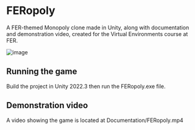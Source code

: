 # FERopoly
A FER-themed Monopoly clone made in Unity, along with documentation and demonstration video, created for the Virtual Environments course at FER.

![image](https://github.com/amdevcic/feropoly/assets/83407020/db383bd5-d5c0-41d9-b0bd-f05302af6cc7)

## Running the game
Build the project in Unity 2022.3 then run the FERopoly.exe file.

## Demonstration video
A video showing the game is located at Documentation/FERopoly.mp4
